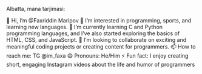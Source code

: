 
Albatta, mana tarjimasi:

👋 Hi, I’m @Faxriddin Maripov
👀 I’m interested in programming, sports, and learning new languages.
🌱 I’m currently learning C and Python programming languages, and I’ve also started exploring the basics of HTML, CSS, and JavaScript.
💞️ I’m looking to collaborate on exciting and meaningful coding projects or creating content for programmers.
📫 How to reach me: TG @im_faxa
😄 Pronouns: He/Him
⚡ Fun fact: I enjoy creating short, engaging Instagram videos about the life and humor of programmers
<!---
Faxriddin/Faxame is a ✨ special ✨ repository because its `README.md` (this file) appears on your GitHub profile.
You can click the Preview link to take a look at your changes.
--->
